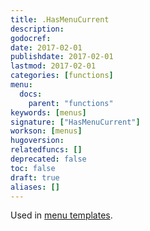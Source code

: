 ```yaml
---
title: .HasMenuCurrent
description:
godocref:
date: 2017-02-01
publishdate: 2017-02-01
lastmod: 2017-02-01
categories: [functions]
menu:
  docs:
    parent: "functions"
keywords: [menus]
signature: ["HasMenuCurrent"]
workson: [menus]
hugoversion:
relatedfuncs: []
deprecated: false
toc: false
draft: true
aliases: []
---
```


Used in [menu templates](/templates/menu-templates/).
